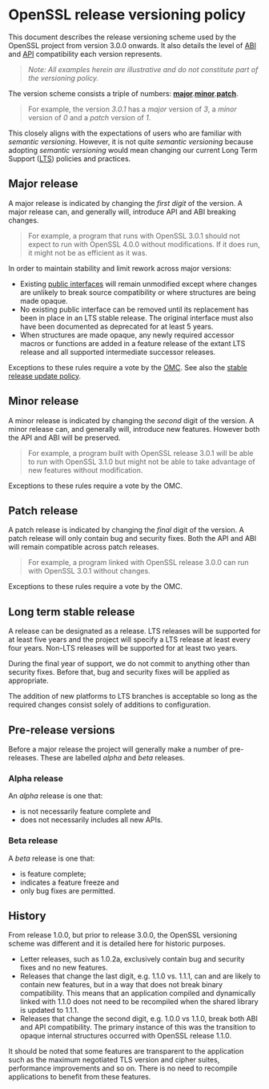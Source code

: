 # OpenSSL release versioning policy

This document describes the release versioning scheme used by the OpenSSL
project from version 3.0.0 onwards.  It also details the level of [ABI] and
[API] compatibility each version represents.

> _Note: All examples herein are illustrative and do not constitute part of the
> versioning policy._

The version scheme consists a triple of numbers:
**[major]**.**[minor]**.**[patch]**.

> For example, the version _3.0.1_ has a _major_ version of _3_, a _minor_
> version of _0_ and a _patch_ version of _1_.

This closely aligns with the expectations of users who are familiar
with _semantic versioning_.  However, it is not quite _semantic versioning_
because adopting _semantic versioning_ would mean changing our current
Long Term Support ([LTS]) policies and practices.

## Major release

A major release is indicated by changing the _first digit_ of the version.
A major release can, and generally will, introduce API and ABI breaking
changes.

> For example, a program that runs with OpenSSL 3.0.1 should not expect to run
> with OpenSSL 4.0.0 without modifications.  If it does run, it might not be
> as efficient as it was.

In order to maintain stability and limit rework across major versions:

- Existing [public interfaces] will remain unmodified except where changes
  are unlikely to break source compatibility or where structures are being
  made opaque.
- No existing public interface can be removed until its replacement has
  been in place in an LTS stable release. The original interface must
  also have been documented as deprecated for at least 5 years.
- When structures are made opaque, any newly required accessor macros
  or functions are added in a feature release of the extant LTS release
  and all supported intermediate successor releases.

Exceptions to these rules require a vote by the [OMC].  See also the
[stable release update policy].

## Minor release

A minor release is indicated by changing the _second_ digit of the version.
A minor release can, and generally will, introduce new features.  However both
the API and ABI will be preserved.

> For example, a program built with OpenSSL release 3.0.1 will be able to
> run with OpenSSL 3.1.0 but might not be able to take advantage of new
> features without modification.

Exceptions to these rules require a vote by the OMC.

## Patch release

A patch release is indicated by changing the _final_ digit of the version.
A patch release will only contain bug and security fixes.
Both the API and ABI will remain compatible across patch releases.

> For example, a program linked with OpenSSL release 3.0.0 can
> run with OpenSSL 3.0.1 without changes.

Exceptions to these rules require a vote by the OMC.

## Long term stable release

A release can be designated as a release.  LTS releases will be supported
for at least five years and the project will specify a LTS release at
least every four years.  Non-LTS releases will be supported for at least
two years.

During the final year of support, we do not commit to anything other
than security fixes.  Before that, bug and security fixes will be applied
as appropriate.

The addition of new platforms to LTS branches is acceptable so long as
the required changes consist solely of additions to configuration.

## Pre-release versions

Before a major release the project will generally make a number of pre-releases.
These are labelled _alpha_ and _beta_ releases.

### Alpha release

An _alpha_ release is one that:

- is not necessarily feature complete and
- does not necessarily includes all new APIs.

### Beta release

A _beta_ release is one that:

- is feature complete;
- indicates a feature freeze and
- only bug fixes are permitted.

## History

From release 1.0.0, but prior to release 3.0.0, the OpenSSL versioning scheme
was different and it is detailed here for historic purposes.

- Letter releases, such as 1.0.2a, exclusively contain bug and security
  fixes and no new features.
- Releases that change the last digit, e.g. 1.1.0 vs. 1.1.1, can and
  are likely to contain new features, but in a way that does not break
  binary compatibility.  This means that an application compiled and
  dynamically linked with 1.1.0 does not need to be recompiled when the
  shared library is updated to 1.1.1.
- Releases that change the second digit, e.g. 1.0.0 vs 1.1.0, break
  both ABI and API compatibility.  The primary instance of this was
  the transition to opaque internal structures occurred with OpenSSL
  release 1.1.0.

It should be noted that some features are transparent to the application
such as the maximum negotiated TLS version and cipher suites, performance
improvements and so on.  There is no need to recompile applications to
benefit from these features.

[ABI]: https://github.com/openssl/general-policies/blob/master/policies/definitions.md#abi
[API]: https://github.com/openssl/general-policies/blob/master/policies/definitions.md#api
[LTS]: https://github.com/openssl/general-policies/blob/master/policies/definitions.md#lts
[OMC]: https://github.com/openssl/general-policies/blob/master/policies/definitions.md#omc
[major]: https://github.com/openssl/general-policies/blob/master/policies/definitions.md#major-release
[minor]: https://github.com/openssl/general-policies/blob/master/policies/definitions.md#minor-release
[patch]: https://github.com/openssl/general-policies/blob/master/policies/definitions.md#patch-release
[public interfaces]: https://github.com/openssl/general-policies/blob/master/policies/definitions.md#public-interface
[stable release update policy]: https://github.com/openssl/technical-policies/blob/master/policies/stable-release-updates.md
